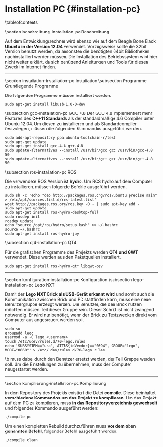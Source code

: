 Installation PC {#installation-pc}
===

\tableofcontents

\section beschreibung-installation-pc Beschreibung

Auf dem Entwicklungsrechner wird ebenso wie auf dem Beagle Bone Black
__Ubuntu in der Version 12.04__ verwendet. Vorzugsweise sollte die 32bit
Version benutzt werden, da ansonsten die benötigten 64bit Bibliotheken
nachinstalliert werden müssen. Die Installation des Betriebssystem wird
hier nicht weiter erklärt, da sich genügend Anleitungen und Tools für
diesen Zweck im Internet finden.

---

\section installation-installation-pc Installation
\subsection Programme Grundlegende Programme

Die folgenden Programme müssen installiert werden.

~~~
sudo apt-get install libusb-1.0-0-dev
~~~

\subsection gcc-installation-pc GCC 4.8
Der GCC 4.8 implementiert mehr Features des __C++11 Standards__ als der
standardmäßige 4.6 Compiler unter Ubuntu 12.04. Um diesen zu
installieren und als Standardcompiler festzulegen, müssen die folgenden
Kommandos ausgeführt werden.

~~~
sudo add-apt-repository ppa:ubuntu-toolchain-r/test
sudo apt-get update
sudo apt-get install gcc-4.8 g++-4.8
sudo update-alternatives --install /usr/bin/gcc gcc /usr/bin/gcc-4.8 50
sudo update-alternatives --install /usr/bin/g++ g++ /usr/bin/g++-4.8 50
~~~

\subsection ros-installation-pc ROS

Die verwendete ROS Version ist __hydro__. Um ROS hydro auf dem Computer
zu installieren, müssen folgende Befehle ausgeführt werden.

~~~
sudo sh -c 'echo "deb http://packages.ros.org/ros/ubuntu precise main" > /etc/apt/sources.list.d/ros-latest.list'
wget http://packages.ros.org/ros.key -O - | sudo apt-key add -
sudo apt-get update
sudo apt-get install ros-hydro-desktop-full
sudo rosdep init
rosdep update
echo "source /opt/ros/hydro/setup.bash" >> ~/.bashrc
source ~/.bashrc
sudo apt-get install ros-hydro-joy
~~~

\subsection qt4-installation-pc QT4

Für die grafischen Programme des Projekts werden __QT4 und QWT__
verwendet. Diese werden aus den Paketquellen installiert.

~~~
sudo apt-get install ros-hydro-qt* libqwt-dev
~~~

---

\section konfiguration-installation-pc Konfiguration
\subsection lego-installation-pc Lego NXT

Damit der __Lego NXT Brick als USB-Gerät erkannt wird__ und somit auch die
Kommunikation zwischen Brick und PC stattfinden kann, muss eine neue
Benutzergruppe erzeugt werden. Die Benutzer, die den Brick nutzen
möchten müssen Teil dieser Gruppe sein. Dieser Schritt ist nicht
zwingend notwendig. Er wird nur benötigt, wenn der Brick zu Testzwecken
direkt vom Computer aus angesteuert werden soll.

~~~
sudo su
groupadd lego
usermod -a -G lego <username>
touch /etc/udev/rules.d/70-lego.rules
echo 'SUBSYSTEM=="usb", ATTRS{idVendor}=="0694", GROUP="lego", MODE="0660"' > /etc/udev/rules.d/70-lego.rules
~~~

\b <username> muss dabei durch den Benutzer ersetzt werden, der Teil
Gruppe werden soll. Um die Einstellungen zu übernehmen, muss der
Computer neugestartet werden.

---

\section kompilierung-installation-pc Kompilierung

In dem Repository des Projekts existiert die Datei __compile__. Diese 
beinhaltet __verschiedene Kommandos um das Projekt zu kompilieren__. Um 
das Projekt auf dem PC zu kompileren, muss __in das 
Repositoryverzeichnis gewechselt__ und folgendes Kommando ausgeführt 
werden:

~~~
./compile pc
~~~

Um einen kompletten Rebuild durchzuführen muss __vor dem oben genannten 
Befehl__, folgender Befehl ausgeführt werden:

~~~
./compile clean
~~~
